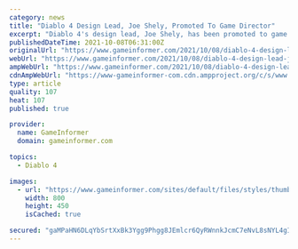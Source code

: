 ```yaml
---
category: news
title: "Diablo 4 Design Lead, Joe Shely, Promoted To Game Director"
excerpt: "Diablo 4's design lead, Joe Shely, has been promoted to game director and will now lead development on Diablo 4."
publishedDateTime: 2021-10-08T06:31:00Z
originalUrl: "https://www.gameinformer.com/2021/10/08/diablo-4-design-lead-joe-shely-promoted-to-game-director"
webUrl: "https://www.gameinformer.com/2021/10/08/diablo-4-design-lead-joe-shely-promoted-to-game-director"
ampWebUrl: "https://www.gameinformer.com/2021/10/08/diablo-4-design-lead-joe-shely-promoted-to-game-director?amp"
cdnAmpWebUrl: "https://www-gameinformer-com.cdn.ampproject.org/c/s/www.gameinformer.com/2021/10/08/diablo-4-design-lead-joe-shely-promoted-to-game-director?amp"
type: article
quality: 107
heat: 107
published: true

provider:
  name: GameInformer
  domain: gameinformer.com

topics:
  - Diablo 4

images:
  - url: "https://www.gameinformer.com/sites/default/files/styles/thumbnail/public/2021/10/08/b61d817e/scosglen_goatmen_1.jpg"
    width: 800
    height: 450
    isCached: true

secured: "gaMPaHN6DLqYbSrtXxBk3Ygg9Phgg8JEmlcr6QyRWnnkJcmC7eNvL8sNYL4gIhBgMMa0jVOCUZoNeOrAkqjfcQtcSzh2Oyuzw23i6eRdxAMHVpF0+eT4dWVZLuOEaRT/0UR4Up9NxbE59zMuVBMNDyCZLaIAAv89BRYPP5LrcZfKrJc9A3QGYS16AxUDm2iXNjUQAQoVL3rcdvvcQIIfpzHvbj08q+XuwD0oUNBv6N+h/q7i5rv7Pp97w4l7VXlftCdWmMV2lQ+vqxT1t/Be0B8AP9G2YNM3ZICqgB3Y1s8/jyJ+vsEr3Sz3VUsY2THVjV4aAER6oe32n2NYbxiuwCjvVNDxPw/j+rQKtR1fY4M=;QEyy1/5H3hslmP+Esg+2Xw=="
---
```


